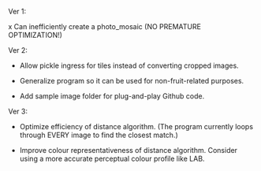 Ver 1:

x Can inefficiently create a photo_mosaic (NO PREMATURE OPTIMIZATION!)

Ver 2:

- Allow pickle ingress for tiles instead of converting cropped images.

- Generalize program so it can be used for non-fruit-related purposes.

- Add sample image folder for plug-and-play Github code.

Ver 3:

- Optimize efficiency of distance algorithm. (The program currently loops through EVERY image to find the closest match.)

- Improve colour representativeness of distance algorithm. Consider using a more accurate perceptual colour profile like LAB.